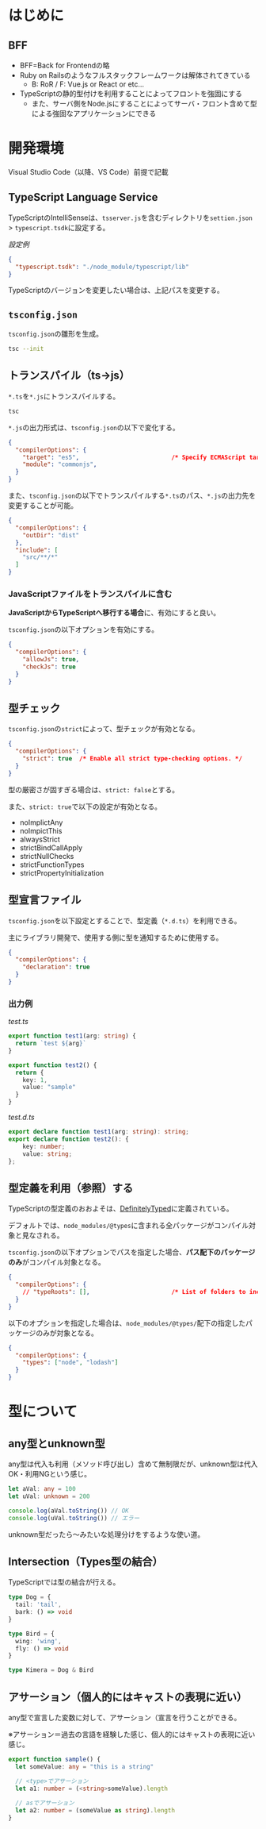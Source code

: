 
# はじめに

## BFF

- BFF=Back for Frontendの略
- Ruby on Railsのようなフルスタックフレームワークは解体されてきている
  - B: RoR / F: Vue.js or React or etc...
- TypeScriptの静的型付けを利用することによってフロントを強固にする
  - また、サーバ側をNode.jsにすることによってサーバ・フロント含めて型による強固なアプリケーションにできる

# 開発環境

Visual Studio Code（以降、VS Code）前提で記載

## TypeScript Language Service

TypeScriptのIntelliSenseは、`tsserver.js`を含むディレクトリを`settion.json` > `typescript.tsdk`に設定する。

*設定例*

```json
{
  "typescript.tsdk": "./node_module/typescript/lib"
}
```

TypeScriptのバージョンを変更したい場合は、上記パスを変更する。

## `tsconfig.json`

`tsconfig.json`の雛形を生成。

```bash
tsc --init
```

## トランスパイル（ts→js）

`*.ts`を`*.js`にトランスパイルする。

```bash
tsc
```

`*.js`の出力形式は、`tsconfig.json`の以下で変化する。

```json
{
  "compilerOptions": {
    "target": "es5",                          /* Specify ECMAScript target version: 'ES3' (default), 'ES5', 'ES2015', 'ES2016', 'ES2017', 'ES2018', 'ES2019' or 'ESNEXT'. */
    "module": "commonjs",
  }
}
```

また、`tsconfig.json`の以下でトランスパイルする`*.ts`のパス、`*.js`の出力先を変更することが可能。

```json
{
  "compilerOptions": {
    "outDir": "dist"
  },
  "include": [
    "src/**/*"
  ]
}
```

### JavaScriptファイルをトランスパイルに含む

**JavaScriptからTypeScriptへ移行する場合**に、有効にすると良い。

`tsconfig.json`の以下オプションを有効にする。

```json
{
  "compilerOptions": {
    "allowJs": true,
    "checkJs": true
  }
}
```

## 型チェック

`tsconfig.json`の`strict`によって、型チェックが有効となる。

```json
{
  "compilerOptions": {
    "strict": true  /* Enable all strict type-checking options. */
  }
}
```

型の厳密さが固すぎる場合は、`strict: false`とする。

また、`strict: true`で以下の設定が有効となる。

- noImplictAny
- noImpictThis
- alwaysStrict
- strictBindCallApply
- strictNullChecks
- strictFunctionTypes
- strictPropertyInitialization

## 型宣言ファイル

`tsconfig.json`を以下設定とすることで、型定義（`*.d.ts`）を利用できる。

主にライブラリ開発で、使用する側に型を通知するために使用する。

```json
{
  "compilerOptions": {
    "declaration": true
  }
}
```

### 出力例

*test.ts*

```typescript
export function test1(arg: string) {
  return `test ${arg}`
}

export function test2() {
  return {
    key: 1,
    value: "sample"
  }
}
```

*test.d.ts*

```typescript
export declare function test1(arg: string): string;
export declare function test2(): {
    key: number;
    value: string;
};
```

## 型定義を利用（参照）する

TypeScriptの型定義のおおよそは、[DefinitelyTyped](https://definitelytyped.org/)に定義されている。

デフォルトでは、`node_modules/@types`に含まれる全パッケージがコンパイル対象と見なされる。

`tsconfig.json`の以下オプションでパスを指定した場合、**パス配下のパッケージのみ**がコンパイル対象となる。

```json
{
  "compilerOptions": {
    // "typeRoots": [],                       /* List of folders to include type definitions from. */
  }
}
```

以下のオプションを指定した場合は、`node_modules/@types/`配下の指定したパッケージのみが対象となる。

```json
{
  "compilerOptions": {
    "types": ["node", "lodash"]
  }
}
```

# 型について

## any型とunknown型

any型は代入も利用（メソッド呼び出し）含めて無制限だが、unknown型は代入OK・利用NGという感じ。

```typescript
let aVal: any = 100
let uVal: unknown = 200

console.log(aVal.toString()) // OK
console.log(uVal.toString()) // エラー
```

unknown型だったら〜みたいな処理分けをするような使い道。

## Intersection（Types型の結合）

TypeScriptでは型の結合が行える。

```typescript
type Dog = {
  tail: 'tail',
  bark: () => void
}

type Bird = {
  wing: 'wing',
  fly: () => void
}

type Kimera = Dog & Bird
```

## アサーション（個人的にはキャストの表現に近い）

any型で宣言した変数に対して、アサーション（宣言を行うことができる。

※アサーション＝過去の言語を経験した感じ、個人的にはキャストの表現に近い感じ。

```typescript
export function sample() {
  let someValue: any = "this is a string"

  // <type>でアサーション
  let a1: number = (<string>someValue).length
  
  // asでアサーション
  let a2: number = (someValue as string).length
}
```
